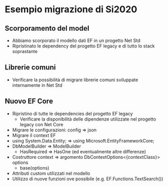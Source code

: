 # Esempio migrazione di Si2020

## Scorporamento del model

- Abbiamo scorporato il modello dati EF in un progetto Net Std
- Ripristinato le dependency del progetto EF legacy e di tutto lo stack soprastante

## Librerie comuni

- Verificare la possibilità di migrare librerie comuni sviluppate internamente in Net Std

## Nuovo EF Core

- Ripristino di tutte le dependencies del progetto EF legacy
  - Verificare la disponibilità delle dipendenze utilizzate nel progetto legacy con Net Core
- Migrare le configurazioni: config => json
- Migrare il context EF
 - using System.Data.Entity; => using Microsoft.EntityFrameworkCore;
 - DbModelBuilder => ModelBuilder
   - HasRequired => HasOne (ed eventualmente altre differenze)
 - Costruttore context => argomento DbContextOptions<{contextClass}> options
   - base(options)
 - Attributi custom utilizzati nel modello
 - Utilizzo di nuove funzioni ove possibile (e.g. EF.Functions.TextSearch())
